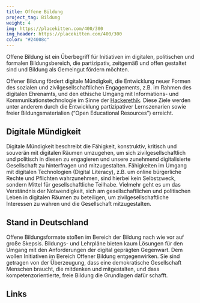 ```yaml
---
title: Offene Bildung
project_tag: Bildung
weight: 4
img: https://placekitten.com/400/300
img_header: https://placekitten.com/400/300
color: "#24008c"
---
```


Offene Bildung ist ein Überbegriff für Initiativen im digitalen, politischen und formalen Bildungsbereich, die partizipativ, zeitgemäß und offen gestaltet sind und Bildung als Gemeingut fördern möchten.

<!--more-->

Offener Bildung fördert digitale Mündigkeit, die Entwicklung neuer Formen des sozialen und zivilgesellschaftlichen Engagements, z.B. im Rahmen des digitalen Ehrenamts, und den ethische Umgang mit Informations- und Kommunikationstechnologie im Sinne der [Hackerethik](https://www.ccc.de/hackerethics). Diese Ziele werden unter anderem durch die Entwicklung partizipativer Lernszenarien sowie freier Bildungsmaterialien (“Open Educational Resources”) erreicht.

## Digitale Mündigkeit

Digitale Mündigkeit beschreibt die Fähigkeit, konstruktiv, kritisch und souverän mit digitalen Räumen umzugehen, um sich zivilgesellschaftlich und politisch in diesen zu engagieren und  unsere zunehmend digitalisierte Gesellschaft zu hinterfragen und mitzugestalten. Fähigkeiten im Umgang mit digitalen Technologien (Digital Literacy), z.B. um online bürgerliche Rechte und Pflichten wahrzunehmen, sind hierbei kein Selbstzweck, sondern Mittel für gesellschaftliche Teilhabe. Vielmehr geht es um das Verständnis der Notwendigkeit, sich am gesellschaftlichen und politischen Leben in digitalen Räumen zu beteiligen, um zivilgesellschaftliche Interessen zu wahren und die Gesellschaft mitzugestalten.

## Stand in Deutschland

Offene Bildungsformate stoßen im Bereich der Bildung nach wie vor auf große Skepsis. Bildungs- und Lehrpläne bieten kaum Lösungen für den Umgang mit den Anforderungen der digital geprägten Gegenwart. Dem wollen Initiativen im Bereich Offener Bildung entgegenwirken. Sie sind getragen von der Überzeugung, dass eine demokratische Gesellschaft Menschen braucht, die mitdenken und mitgestalten, und dass kompetenzorientierte, freie Bildung die Grundlagen dafür schafft.


## Links
